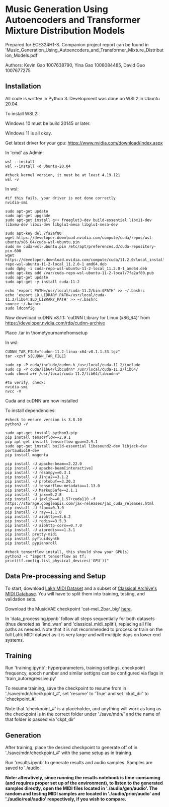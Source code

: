 # Music Generation Using Autoencoders and Transformer Mixture Distribution Models
Prepared for ECE324H1-S. Companion project report can be found in 'Music_Generation_Using_Autoencoders_and_Transformer_Mixture_Distribution_Models.pdf'

Authors: Kevin Gao 1007638790, Yina Gao 1008084485, David Guo 1007677275

## Installation
All code is written in Python 3. Development was done on WSL2 in Ubuntu 20.04.

To install WSL2:

Windows 10 must be build 20145 or later.

Windows 11 is all okay.

Get latest driver for your gpu: https://www.nvidia.com/download/index.aspx 

In 'cmd' as Admin:
```
wsl --install
wsl --install -d Ubuntu-20.04

#check kernel version, it must be at least 4.19.121
wsl -v
```

In wsl:
```
#if this fails, your driver is not done correctly
nvidia-smi

sudo apt-get update
sudo apt-get upgrade
sudo apt-get install g++ freeglut3-dev build-essential libx11-dev libxmu-dev libxi-dev libglu1-mesa libglu1-mesa-dev

sudo apt-key del 7fa2af80
wget https://developer.download.nvidia.com/compute/cuda/repos/wsl-ubuntu/x86_64/cuda-wsl-ubuntu.pin
sudo mv cuda-wsl-ubuntu.pin /etc/apt/preferences.d/cuda-repository-pin-600
wget https://developer.download.nvidia.com/compute/cuda/11.2.0/local_installers/cuda-repo-wsl-ubuntu-11-2-local_11.2.0-1_amd64.deb
sudo dpkg -i cuda-repo-wsl-ubuntu-11-2-local_11.2.0-1_amd64.deb
sudo apt-key add /var/cuda-repo-wsl-ubuntu-11-2-local/7fa2af80.pub 
sudo apt-get update
sudo apt-get -y install cuda-11-2

echo 'export PATH=/usr/local/cuda-11.2/bin:$PATH' >> ~/.bashrc
echo 'export LD_LIBRARY_PATH=/usr/local/cuda-11.2/lib64:$LD_LIBRARY_PATH' >> ~/.bashrc
source ~/.bashrc
sudo ldconfig
```
Now download cuDNN v8.1.1: 'cuDNN Library for Linux (x86_64)' from https://developer.nvidia.com/rdp/cudnn-archive

Place .tar in \home\yournamefromsetup

In wsl:
```
CUDNN_TAR_FILE="cudnn-11.2-linux-x64-v8.1.1.33.tgz"
tar -xzvf ${CUDNN_TAR_FILE}

sudo cp -P cuda/include/cudnn.h /usr/local/cuda-11.2/include
sudo cp -P cuda/lib64/libcudnn* /usr/local/cuda-11.2/lib64/
sudo chmod a+r /usr/local/cuda-11.2/lib64/libcudnn*

#to verify, check:
nvidia-smi
nvcc -V
```
Cuda and cuDNN are now installed

To install dependencies:
```
#check to ensure version is 3.8.10
python3 -V

sudo apt-get install python3-pip
pip install tensorflow==2.9.1
pip apt-get install tensorflow-gpu==2.9.1
sudo apt-get install build-essential libasound2-dev libjack-dev portaudio19-dev
pip install magenta

pip install -U apache-beam==2.22.0
pip install -U apache-beam[interactive]
pip install -U resampy==0.3.1
pip install -U Jinja2==3.1.2
pip install -U protobuf==3.20.3
pip install -U tensorflow-metadata==1.13.0
pip install -U MarkupSafe==2.1.1
pip install -U jax==0.2.8
pip install -U jaxlib==0.1.57+cuda110 -f https://storage.googleapis.com/jax-releases/jax_cuda_releases.html
pip install -U flax==0.3.0
pip install -U ray==1.1.0
pip install -U aiohttp==3.6.2
pip install -U redis==3.5.3
pip install -U aiohttp-cors==0.7.0
pip install -U aioredis===1.3.1
pip install pretty-midi
pip install pyfluidsynth
pip install pypianoroll

#check tensorflow install, this should show your GPU(s)
python3 -c "import tensorflow as tf; print(tf.config.list_physical_devices('GPU'))"
```

## Data Pre-processing and Setup
To start, download [Lakh MIDI Dataset](https://colinraffel.com/projects/lmd/) and a subset of [Classical Archive's MIDI Database](https://www.classicalarchives.com/midi.html). You will have to split them into training, testing, and validation sets.

Download the MusicVAE checkpoint 'cat-mel_2bar_big' [here](https://storage.googleapis.com/magentadata/models/music_vae/checkpoints/cat-mel_2bar_big.tar).

In 'data_processing.ipynb' follow all steps sequentially for both datasets (thus denoted as 'lmd_wan' and 'classical_midi_split'), replacing all file paths as needed. Note that it is not recommended to process or train on the full Lahk MIDI dataset as it is very large and will multiple days on lower end systems.

## Training

Run 'training.ipynb'; hyperparameters, training settings, checkpoint frequency, epoch number and similar settigns can be configured via flags in 'train_autoregressive.py'

To resume training, save the checkpoint to resume from in './save/mdn/checkpoint_#', set 'resume' to 'True' and set 'ckpt_dir' to 'checkpoint_#'. 

Note that 'checkpoint_#' is a placeholder, and anything will work as long as the checkpoint is in the correct folder under './save/mdn/' and the name of that folder is passed via 'ckpt_dir' 

## Generation

After training, place the desired checkpoint to generate off of in './save/mdn/checkpoint_#' with the same setup as in training. 

Run 'results.ipynb' to generate results and audio samples. Samples are saved to './audio'. 

**Note: alteratively, since running the results notebook is time-consuming (and requires proper set up of the environment), to listen to the generated samples directly, open the MIDI files located in './audio/gen/audio'. The random and testing MIDI samples are located in './audio/prior/audio' and './audio/real/audio' respectively, if you wish to compare.**


